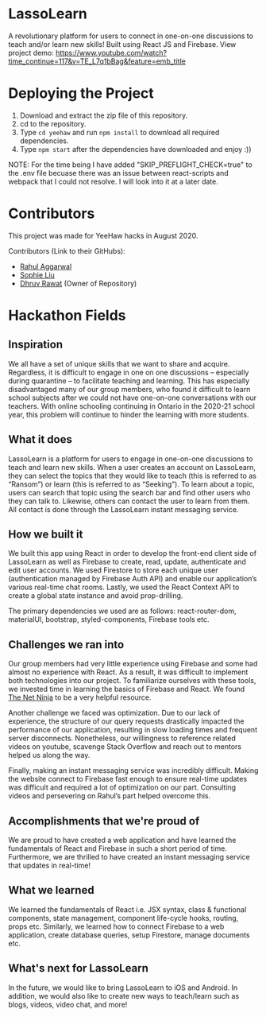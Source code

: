 # LassoLearn

A revolutionary platform for users to connect in one-on-one discussions to teach and/or learn new skills! Built using React JS and Firebase.
View project demo: https://www.youtube.com/watch?time_continue=117&v=TE_L7q1bBag&feature=emb_title

# Deploying the Project

1. Download and extract the zip file of this repository.
2. cd to the repository.
3. Type `cd yeehaw` and run `npm install` to download all required dependencies. 
4. Type `npm start` after the dependencies have downloaded and enjoy :))

NOTE: For the time being I have added "SKIP_PREFLIGHT_CHECK=true" to the .env file becuase there was an issue between react-scripts and webpack that I could not resolve. I will look into it at a later date.

# Contributors

This project was made for YeeHaw hacks in August 2020. 

Contributors (Link to their GitHubs):
- [Rahul Aggarwal](https://github.com/RahulAggarwal1016)
- [Sophie Liu](https://github.com/midnightingale)
- [Dhruv Rawat](https://github.com/Pop0097) (Owner of Repository)

# Hackathon Fields

## Inspiration

We all have a set of unique skills that we want to share and acquire. Regardless, it is difficult to engage in one on one discussions – especially during quarantine – to facilitate teaching and learning. This has especially disadvantaged many of our group members, who found it difficult to learn school subjects after we could not have one-on-one conversations with our teachers. With online schooling continuing in Ontario in the 2020-21 school year, this problem will continue to hinder the learning with more students. 

## What it does

LassoLearn is a platform for users to engage in one-on-one discussions to teach and learn new skills. When a user creates an account on LassoLearn, they can select the topics that they would like to teach (this is referred to as “Ransom”) or learn (this is referred to as “Seeking”). To learn about a topic, users can search that topic using the search bar and find other users who they can talk to. Likewise, others can contact the user to learn from them. All contact is done through the LassoLearn instant messaging service. 

## How we built it

We built this app using React in order to develop the front-end client side of LassoLearn as well as Firebase to create, read, update, authenticate and edit user accounts. We used Firestore to store each unique user (authentication managed by Firebase Auth API) and enable our application’s various real-time chat rooms. Lastly, we used the React Context API to create a global state instance and avoid prop-drilling. 

The primary dependencies we used are as follows: react-router-dom, materialUI, bootstrap, styled-components, Firebase tools etc. 

## Challenges we ran into

Our group members had very little experience using Firebase and some had almost no experience with React. As a result, it was difficult to implement both technologies into our project. To familiarize ourselves with these tools, we invested time in learning the basics of Firebase and React. We found [The Net Ninja](https://www.youtube.com/channel/UCW5YeuERMmlnqo4oq8vwUpg) to be a very helpful resource. 

Another challenge we faced was optimization. Due to our lack of experience, the structure of our query requests drastically impacted the performance of our application, resulting in slow loading times and frequent server disconnects. Nonetheless, our willingness to reference related videos on youtube, scavenge Stack Overflow and reach out to mentors helped us along the way. 

Finally, making an instant messaging service was incredibly difficult. Making the website connect to Firebase fast enough to ensure real-time updates was difficult and required a lot of optimization on our part. Consulting videos and persevering on Rahul’s part helped overcome this. 

## Accomplishments that we're proud of

We are proud to have created a web application and have learned the fundamentals of React and Firebase in such a short period of time. Furthermore, we are thrilled to have created an instant messaging service that updates in real-time!

## What we learned

We learned the fundamentals of React i.e. JSX syntax, class & functional components, state management, component life-cycle hooks, routing, props etc. Similarly, we learned how to connect Firebase to a web application, create database queries, setup Firestore, manage documents etc. 

## What's next for LassoLearn

In the future, we would like to bring LassoLearn to iOS and Android. In addition, we would also like to create new ways to teach/learn such as blogs, videos, video chat, and more!
